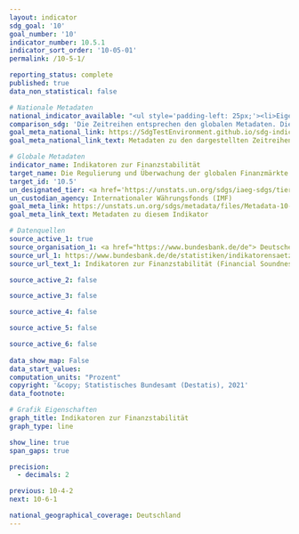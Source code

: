 ```yaml
---
layout: indicator    
sdg_goal: '10'    
goal_number: '10'    
indicator_number: 10.5.1    
indicator_sort_order: '10-05-01'    
permalink: /10-5-1/    

reporting_status: complete    
published: true    
data_non_statistical: false    

# Nationale Metadaten    
national_indicator_available: "<ul style='padding-left: 25px;'><li>Eigenkapitalquote</li> <li> Relation zwischen regulatorischem Kernkapital (Tier 1) und anrechnungspflichtigen Positionen</li> <li> Relation zwischen notleidenden Krediten (abzüglich Risikovorsorge) und bilanziellem Eigenkapital</li> <li> Anteil der notleidenden Kredite an den Bruttokrediten insgesamt</li> <li> Gesamtkapitalrentabilität</li> <li> Verbindlichkeiten</li> <li> Relation zwischen offener Fremdwährungsposition und regulatorischen Eigenmitteln</li></ul>"    
comparison_sdg: 'Die Zeitreihen entsprechen den globalen Metadaten. Die Zeitreihe "Eigenkapitalquote" bietet zusätzliche Informationen.'    
goal_meta_national_link: https://SdgTestEnvironment.github.io/sdg-indicators/public/MetaDe/10.5.1.pdf    
goal_meta_national_link_text: Metadaten zu den dargestellten Zeitreihen    

# Globale Metadaten    
indicator_name: Indikatoren zur Finanzstabilität    
target_name: Die Regulierung und Überwachung der globalen Finanzmärkte und -institutionen verbessern und die Anwendung der einschlägigen Vorschriften verstärken    
target_id: '10.5'    
un_designated_tier: <a href='https://unstats.un.org/sdgs/iaeg-sdgs/tier-classification/' title='Klicken Sie hier um weitere Informationen zur UN-Tier-Klassifikation zu erhalten.'  target='_blank'>Tier I</a>    
un_custodian_agency: Internationaler Währungsfonds (IMF)    
goal_meta_link: https://unstats.un.org/sdgs/metadata/files/Metadata-10-05-01.pdf    
goal_meta_link_text: Metadaten zu diesem Indikator        

# Datenquellen
source_active_1: true
source_organisation_1: <a href="https://www.bundesbank.de/de"> Deutsche Bundesbank </a>
source_url_1: https://www.bundesbank.de/de/statistiken/indikatorensaetze/financial-soundness-indicators/financial-soundness-indicators-fsi--776158
source_url_text_1: Indikatoren zur Finanzstabilität (Financial Soundness Indicators)

source_active_2: false

source_active_3: false

source_active_4: false

source_active_5: false

source_active_6: false
    
data_show_map: False    
data_start_values:     
computation_units: "Prozent"    
copyright: '&copy; Statistisches Bundesamt (Destatis), 2021'    
data_footnote:     

# Grafik Eigenschaften    
graph_title: Indikatoren zur Finanzstabilität    
graph_type: line    

show_line: true
span_gaps: true

precision:
  - decimals: 2    

previous: 10-4-2    
next: 10-6-1    

national_geographical_coverage: Deutschland    
---
```


<span></span>